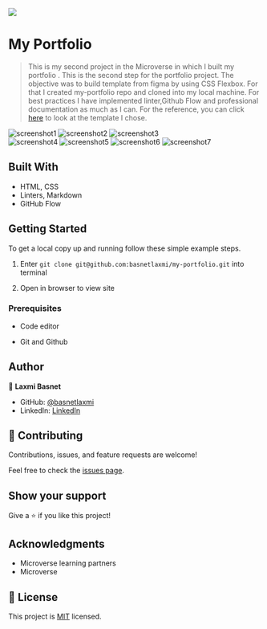 ![](https://img.shields.io/badge/Microverse-blueviolet)

# My Portfolio

> This is my second project in the Microverse in which I built my portfolio . This is the second step for the portfolio project. The objective was to build template from figma by using CSS Flexbox. For that I created my-portfolio repo and cloned into my local machine. For best practices I have implemented linter,Github Flow and professional documentation as much as I can. For the reference, you can click [here](https://www.figma.com/file/l7SqJ3ZfkAKih9sFxvWSR4/Microverse-Student-Project-1?node-id=48%3A27) to look at the template I chose.

![screenshot1](./screenshot/screenshot1.PNG)
![screenshot2](./screenshot/screenshot2.PNG)
![screenshot3](./screenshot/screenshot3.PNG)      
![screenshot4](./screenshot/screenshot4.PNG) 
![screenshot5](./screenshot/screenshot5.PNG) 
![screenshot6](./screenshot/screenshot6.PNG) 
![screenshot7](./screenshot/screenshot7.PNG) 


## Built With

- HTML, CSS
- Linters, Markdown
- GitHub Flow 

## Getting Started

To get a local copy up and running follow these simple example steps.

1) Enter `git clone git@github.com:basnetlaxmi/my-portfolio.git` into terminal

2) Open in browser to view site


### Prerequisites

- Code editor

- Git and Github

## Author

👤 **Laxmi Basnet**

- GitHub: [@basnetlaxmi](https://github.com/basnetlaxmi)
- LinkedIn: [LinkedIn](https://np.linkedin.com/in/laxmi-basnet-b22403131)

## 🤝 Contributing

Contributions, issues, and feature requests are welcome!

Feel free to check the [issues page](../../issues/).

## Show your support

Give a ⭐️ if you like this project!

## Acknowledgments

- Microverse learning partners
- Microverse

## 📝 License

This project is [MIT](./MIT.md) licensed.
